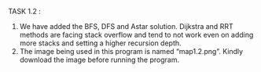 TASK 1.2 :
1. We have added the BFS, DFS and Astar solution. Dijkstra and RRT methods are facing stack overflow and tend to not work even on adding more stacks and setting a higher recursion depth. 
2. The image being used in this program is named “map1.2.png”. Kindly download the image before running the program.
